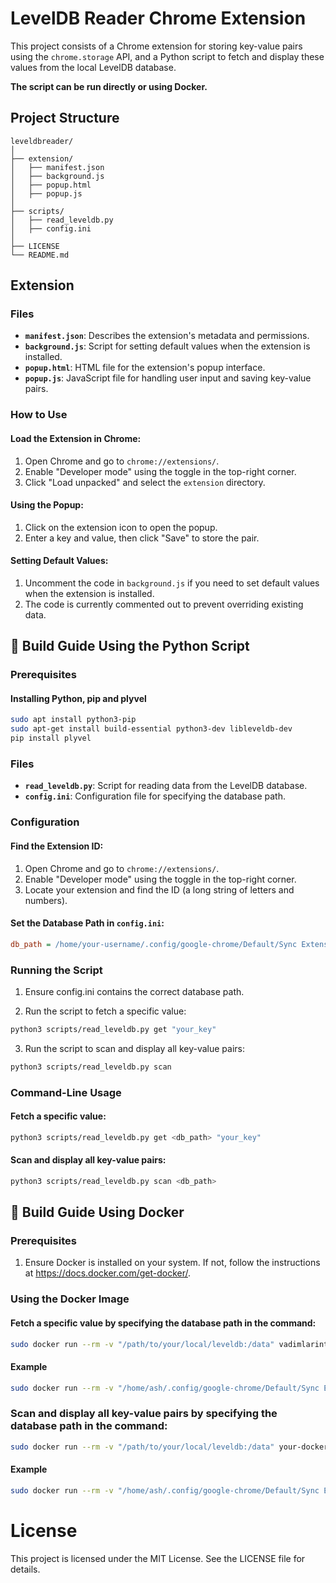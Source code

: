 # LevelDB Reader Chrome Extension

This project consists of a Chrome extension for storing key-value pairs using the `chrome.storage` API, and a Python script to fetch and display these values from the local LevelDB database.

**The script can be run directly or using Docker.**

## Project Structure

```plaintext
leveldbreader/
│
├── extension/
│   ├── manifest.json
│   ├── background.js
│   ├── popup.html
│   ├── popup.js
│
├── scripts/
│   ├── read_leveldb.py
│   ├── config.ini
│
├── LICENSE
└── README.md
```

## Extension

### Files

- **`manifest.json`**: Describes the extension's metadata and permissions.
- **`background.js`**: Script for setting default values when the extension is installed.
- **`popup.html`**: HTML file for the extension's popup interface.
- **`popup.js`**: JavaScript file for handling user input and saving key-value pairs.

### How to Use

#### Load the Extension in Chrome:

1. Open Chrome and go to `chrome://extensions/`.
2. Enable "Developer mode" using the toggle in the top-right corner.
3. Click "Load unpacked" and select the `extension` directory.

#### Using the Popup:

1. Click on the extension icon to open the popup.
2. Enter a key and value, then click "Save" to store the pair.

#### Setting Default Values:

1. Uncomment the code in `background.js` if you need to set default values when the extension is installed.
2. The code is currently commented out to prevent overriding existing data.

## 🐍 Build Guide Using the Python Script

### Prerequisites

#### Installing Python, pip and plyvel

```sh
sudo apt install python3-pip
sudo apt-get install build-essential python3-dev libleveldb-dev
pip install plyvel
```

### Files

- **`read_leveldb.py`**: Script for reading data from the LevelDB database.
- **`config.ini`**: Configuration file for specifying the database path.

### Configuration

#### Find the Extension ID:

1. Open Chrome and go to `chrome://extensions/`.
2. Enable "Developer mode" using the toggle in the top-right corner.
3. Locate your extension and find the ID (a long string of letters and numbers).

#### Set the Database Path in `config.ini`:

```ini
db_path = /home/your-username/.config/google-chrome/Default/Sync Extension Settings/<your-extension-id>
```

### Running the Script

1. Ensure config.ini contains the correct database path.

2. Run the script to fetch a specific value:

```sh
python3 scripts/read_leveldb.py get "your_key"
```
3. Run the script to scan and display all key-value pairs:
```sh
python3 scripts/read_leveldb.py scan
```

### Command-Line Usage

#### Fetch a specific value:

```sh
python3 scripts/read_leveldb.py get <db_path> "your_key"
```

#### Scan and display all key-value pairs:

```sh
python3 scripts/read_leveldb.py scan <db_path>
```

## 🐳 Build Guide Using Docker

### Prerequisites

1. Ensure Docker is installed on your system. If not, follow the instructions at https://docs.docker.com/get-docker/.

### Using the Docker Image

#### Fetch a specific value by specifying the database path in the command:
```sh
sudo docker run --rm -v "/path/to/your/local/leveldb:/data" vadimlarintech/leveldbreader python3 scripts/read_leveldb.py get /data "your_key"
```
#### Example
```sh
sudo docker run --rm -v "/home/ash/.config/google-chrome/Default/Sync Extension Settings/fpdpjejapahidhmchgkkljaapifdlndj:/data" vadimlarintech/leveldbreader python3 scripts/read_leveldb.py get /data "1"
```
### Scan and display all key-value pairs by specifying the database path in the command:
```sh
sudo docker run --rm -v "/path/to/your/local/leveldb:/data" your-dockerhub-username/leveldbreader python3 scripts/read_leveldb.py scan /data
```
#### Example
```sh
sudo docker run --rm -v "/home/ash/.config/google-chrome/Default/Sync Extension Settings/fpdpjejapahidhmchgkkljaapifdlndj:/data" vadimlarintech/leveldbreader python3 scripts/read_leveldb.py scan /data
```
# License

This project is licensed under the MIT License. See the LICENSE file for details.
